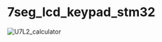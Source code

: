 # 7seg_lcd_keypad_stm32







![U7L2_calculator](https://github.com/mohamed-belall/Embedded_System_learn_in_depth_diploma/blob/master/Unit_7_MCU_Essential_Peripherals/Lesson_3_GPIO_Part3_GPIO_Driver/LAB_2_lcd_keypad_gpio_driver_stm32/7seg_keypad_lcd.gif)




